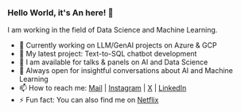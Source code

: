### Hello World, it's An here! 👋

I am working in the field of Data Science and Machine Learning.

- 🔭 Currently working on LLM/GenAI projects on Azure & GCP
- 🌱 My latest project: Text-to-SQL chatbot development
- 👯 I am available for talks & panels on AI and Data Science
- 🤔 Always open for insightful conversations about AI and Machine Learning
- 📫 How to reach me: [Mail](mailto:mail@andang.de) | [Instagram](https://www.instagram.com/anuit_/) | [X](https://twitter.com/An_Dang_) | [LinkedIn](https://www.linkedin.com/in/an-dang-ba958813a/)
- ⚡ Fun fact: You can also find me on [Netflix](https://www.netflix.com/search?q=teddy&jbv=80103381)

